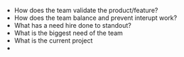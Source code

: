  - How does the team validate the product/feature?
 - How does the team balance and prevent interupt work?
 - What has a need hire done to standout?
 - What is the biggest need of the team 
 - What is the current project
 - 

<!--stackedit_data:
eyJoaXN0b3J5IjpbLTEwODY3NTEwNzksLTE2MTkzOTgzNThdfQ
==
-->